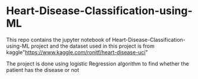 # Heart-Disease-Classification-using-ML

This repo contains the jupyter notebook of Heart-Disease-Classification-using-ML project and the dataset used in this project is from kaggle"https://www.kaggle.com/ronitf/heart-disease-uci" 

The project is done using logistic Regression algorithm to find whether the patient has the disease or not
